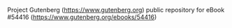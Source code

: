 Project Gutenberg (https://www.gutenberg.org) public repository for
eBook #54416 (https://www.gutenberg.org/ebooks/54416)
